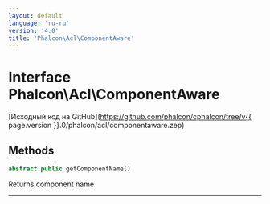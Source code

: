 ```yaml
---
layout: default
language: 'ru-ru'
version: '4.0'
title: 'Phalcon\Acl\ComponentAware'
---
```

# Interface **Phalcon\Acl\ComponentAware**

[Исходный код на GitHub](https://github.com/phalcon/cphalcon/tree/v{{ page.version }}.0/phalcon/acl/componentaware.zep)

## Methods

```php
abstract public getComponentName()
```

Returns component name

* * *